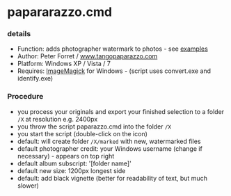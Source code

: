 papararazzo.cmd
===============
### details
+   Function: adds photographer watermark to photos - see [examples][1]
+   Author: Peter Forret / www.tangopaparazzo.com
+   Platform: Windows XP / Vista / 7
+   Requires: [ImageMagick][2] for Windows - (script uses convert.exe and identify.exe)


### Procedure
+ you process your originals and export your finished selection to a folder `/X` at resolution e.g. 2400px
+ you throw the script paparazzo.cmd into the folder `/X`
+ you start the script (double-click on the icon)
+ default: will create folder `/X/marked` with new, watermarked files
+ default photographer credit: your Windows username (change if necessary) - appears on top right
+ default album subscript: '[folder name]'
+ default new size: 1200px longest side
+ default: add black vignette (better for readability of text, but much slower)

[1]: http://tangopaparazzo.com/2011/08/marathon-del-chocolate-aug-2011/	"Tangopaparazzo.com"
[2]: http://www.imagemagick.org	"ImageMagick"